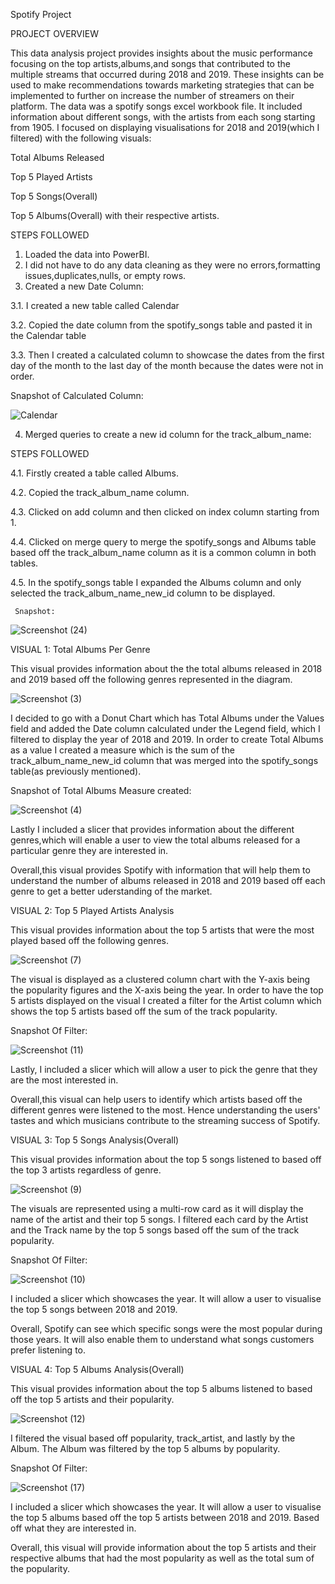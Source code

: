 Spotify Project


PROJECT OVERVIEW


This data analysis project provides insights about the music performance focusing on the top artists,albums,and songs that contributed to the multiple streams that occurred during 2018 and 2019. These insights can be used to make recommendations towards marketing strategies that can be implemented to further on increase the number of streamers on their platform.
The data was a spotify songs excel workbook file. It included information about different songs, with the artists from each song starting from 1905. 
I focused on displaying visualisations for 2018 and 2019(which I filtered) with the following visuals:

Total Albums Released

Top 5 Played Artists

Top 5 Songs(Overall) 

Top 5 Albums(Overall) with their respective artists. 

STEPS FOLLOWED
1. Loaded the data into PowerBI.
2. I did not have to do any data cleaning as they were no errors,formatting issues,duplicates,nulls, or empty rows.
3. Created a new Date Column:
   
 3.1. I created a new table called Calendar
 
 3.2. Copied the date column from the spotify_songs table and pasted it in the Calendar table
 
 3.3. Then I created a calculated column to showcase the dates from the first day of the month to the last day of 
   the month because the dates were not in order.
   
   Snapshot of Calculated Column:


   
  ![Calendar](https://github.com/khelz424/Spotify-Project/assets/141655852/81dac18d-0e7b-4e4d-82f4-727fa0c8e522)

4. Merged queries to create a new id column for the track_album_name:


  STEPS FOLLOWED

  
   4.1. Firstly created a table called Albums.


   4.2. Copied the track_album_name column.


   4.3. Clicked on add column and then clicked on index column starting from 1.
  
  
   4.4. Clicked on merge query to merge the spotify_songs and Albums table based off the track_album_name column as 
       it is a common column in both tables.


   4.5. In the spotify_songs table I expanded the Albums column and only selected the track_album_name_new_id 
       column to be displayed.


     Snapshot:


![Screenshot (24)](https://github.com/khelz424/Spotify-Project/assets/141655852/03220659-d0d9-4bb5-a8ad-eba57c7e53ad)





VISUAL 1: Total Albums Per Genre


This visual provides information about the the total albums released in 2018 and 2019 based off the following genres represented in the diagram. 


![Screenshot (3)](https://github.com/khelz424/Spotify-Project/assets/141655852/a591b258-07b9-466b-a227-fc6d27ee22c0)



I decided to go with a Donut Chart which has Total Albums under the Values field and added the Date column calculated under the Legend field, which I filtered to display the year of 2018 and 2019.
In order to create Total Albums as a value I created a measure which is the sum of the track_album_name_new_id column that was merged into the spotify_songs table(as previously mentioned).

Snapshot of Total Albums Measure created:


![Screenshot (4)](https://github.com/khelz424/Spotify-Project/assets/141655852/7946c674-501a-4215-9e13-44b5b08e37d9)



Lastly I included a slicer that provides information about the different genres,which will enable a user to view the total albums released for a particular genre they are interested in.


Overall,this visual provides Spotify with information that will help them to understand the number of albums released in 2018 and 2019 based off each genre to get a better uderstanding of the market.

VISUAL 2: Top 5 Played Artists Analysis


This visual provides information about the top 5 artists that were the most played based off the following genres.

![Screenshot (7)](https://github.com/khelz424/Spotify-Project/assets/141655852/8a52e04c-be89-4f4c-ab94-97edee7b3d86)

The visual is displayed as a clustered column chart with the Y-axis being the popularity figures and the X-axis being the year. 
In order to have the top 5 artists displayed on the visual I created a filter for the Artist column which shows the top 5 artists based off the sum of the track popularity. 

Snapshot Of Filter:


![Screenshot (11)](https://github.com/khelz424/Spotify-Project/assets/141655852/47e11727-3e03-4acc-9af1-186f3c36434e)

Lastly,  I included a slicer which will allow a user to pick the genre that they are the most interested in.


Overall,this visual can help users to identify which artists based off the different genres were listened to the most. Hence understanding the users' tastes and which musicians contribute to the streaming success of Spotify.

VISUAL 3: Top 5 Songs Analysis(Overall)


This visual provides information about the top 5 songs listened to based off the top 3 artists regardless of genre.

![Screenshot (9)](https://github.com/khelz424/Spotify-Project/assets/141655852/cfa81f25-3c95-4858-aa78-7d3436de4795)

The visuals are represented using a multi-row card as it will display the name of the artist and their top 5 songs.
I filtered each card by the Artist and the Track name by the top 5 songs based off the sum of the track popularity. 

Snapshot Of Filter:

![Screenshot (10)](https://github.com/khelz424/Spotify-Project/assets/141655852/eac9ec27-9513-4ed7-9bed-47f0baf24d89)

I included a slicer which showcases the year. It will allow a user to visualise the top 5 songs between 2018 and 2019.


Overall, Spotify can see which specific songs were the most popular during those years. It will also enable them to understand what songs customers prefer listening to.



VISUAL 4: Top 5 Albums Analysis(Overall)


This visual provides information about the top 5 albums listened to based off the top 5 artists and their popularity.

![Screenshot (12)](https://github.com/khelz424/Spotify-Project/assets/141655852/41983a63-1253-47fe-a48c-35ce0d1617de)

I filtered the visual based off popularity, track_artist, and lastly by the Album. The Album was filtered by the top 5 albums by popularity.

Snapshot Of Filter:


![Screenshot (17)](https://github.com/khelz424/Spotify-Project/assets/141655852/78cad3e8-7ae3-44b7-83f2-cbaa28f58014)


I included a slicer which showcases the year. It will allow a user to visualise the top 5 albums based off the top 5 artists between 2018 and 2019. Based off what they are interested in.


Overall, this visual will provide information about the top 5 artists and their respective albums that had the most popularity as well as the total sum of the popularity.


